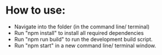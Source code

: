 How to use:
===========

- Navigate into the folder (in the command line/ terminal)
- Run "npm install" to install all required dependencies
- Run "npm run build" to run the development build script.
- Run "npm start" in a new command line/ terminal window. 
